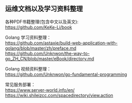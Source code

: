 ## 运维文档以及学习资料整理

各种PDF书籍整理(包含中文以及英文):  
https://github.com/KeKe-Li/book

Golang 学习资料整理：  
https://github.com/astaxie/build-web-application-with-golang/blob/master/zh/preface.md<br>
https://github.com/Unknwon/the-way-to-go_ZH_CN/blob/master/eBook/directory.md<br>

Golang 视频资料整理：  
https://github.com/Unknwon/go-fundamental-programming

常见服务部署：  
https://www.server-world.info/en/  
https://wiki.shileizcc.com/spacedirectory/view.action
